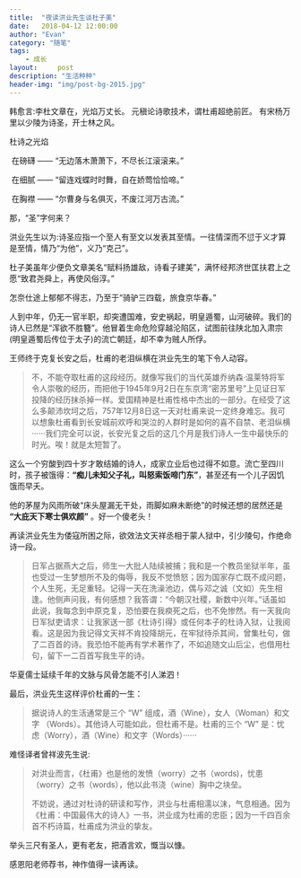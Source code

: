 ```yaml
---
title:  "夜读洪业先生谈杜子美"
date:   2018-04-12 12:00:00
author: "Evan"
category: "随笔"
tags:
    - 成长
layout:     post
description: "生活种种"
header-img: "img/post-bg-2015.jpg"
---
```




韩愈言:李杜文章在，光焰万丈长。
元稹论诗歌技术，谓杜甫超绝前匠。
有宋杨万里以少陵为诗圣，开士林之风。



杜诗之光焰

​	在磅礴 —— “无边落木萧萧下，不尽长江滚滚来。”

​	在细腻 —— “留连戏蝶时时舞，自在娇莺恰恰啼。”

​	在胸襟 —— “尔曹身与名俱灭，不废江河万古流。”



那，“圣”字何来？

洪业先生以为:诗圣应指一个至人有至文以发表其至情。一往情深而不愆于义才算是至情，情乃“为他”，义乃“克己”。

杜子美虽年少便负文章美名“赋料扬雄敌，诗看子建美”，满怀经邦济世匡扶君上之愿“致君尧舜上，再使风俗淳。”

怎奈仕途上郁郁不得志，乃至于“骑驴三四载，旅食京华春。”



人到中年，仍无一官半职，却突遭国难，安史祸起，明皇遁蜀，山河破碎。我们的诗人已然是“浑欲不胜簪”。他冒着生命危险穿越沦陷区，试图前往陕北加入肃宗(明皇遁蜀后传位于太子)的流亡朝廷，却不幸为贼人所俘。

王师终于克复长安之后，杜甫的老泪纵横在洪业先生的笔下令人动容。

> 不，不能夺取杜甫的这段经历。就像写我们的当代英雄乔纳森·温莱特将军令人崇敬的经历，而把他于1945年9月2日在东京湾“密苏里号”上见证日军投降的经历抹杀掉一样。爱国精神是杜甫性格中杰出的一部分。在经受了这么多颠沛坎坷之后，757年12月8日这一天对杜甫来说一定终身难忘。我可以想象杜甫看到长安城前欢呼和哭泣的人群时是如何的喜不自禁、老泪纵横······我们完全可以说，长安光复之后的这几个月是我们诗人一生中最快乐的时光。唉！就是太短暂了。



这么一个穷酸到四十岁才敢结婚的诗人，成家立业后也过得不如意。流亡至四川时，孩子被饿得：**“痴儿未知父子礼，叫怒索饭啼门东”**，甚至还有一个儿子因饥饿而早夭。

他的茅屋为风雨所破“床头屋漏无干处，雨脚如麻未断绝”的时候还想的居然还是 **“大庇天下寒士俱欢颜”** 。好一个傻老头！

再读洪业先生为倭寇所困之际，欲效法文天祥丞相于蒙人狱中，引少陵句，作绝命诗一段。

> 日军占据燕大之后，师生一大批人陆续被捕；我和是一个教员坐狱半年，虽也受过一生梦想所不及的侮辱，我反不觉愤怒；因为国家存亡既不成问题，个人生死，无足重轻。记得一天在洗澡池边，偶与邓之诚（文如）先生相逢。他侧声问我，有何感想？我答谓：“今朝汉社稷，新数中兴年。”话虽如此说，我每念到中原克复，恐怕要在我瘐死之后，也不免惨然。有一天我向日军狱吏请求：让我家送一部《杜诗引得》或任何本子的杜诗入狱，让我阅看。这是因为我记得文天祥不肯投降胡元，在牢狱待杀其间，曾集杜句，做了二百首的诗。我恐怕不能再有学术著作了，不如追随文山后尘，也借用杜句，留下一二百首写我生平的诗。

华夏儒士延续千年的文脉与风骨怎能不引人涕泗！



最后，洪业先生这样评价杜甫的一生：

> 据说诗人的生活通常是三个 “W” 组成，酒（Wine），女人（Woman）和文字 （Words）。其他诗人可能如此，但杜甫不是。杜甫的三个 “W” 是：忧虑（Worry），酒（Wine）和文字（Words）······

难怪译者曾祥波先生说:

> 对洪业而言，《杜甫》也是他的发愤（worry）之书（words)，忧患（worry）之书（words），他以此书浇（wine）胸中之块垒。
>
> 不妨说，通过对杜诗的研读和写作，洪业与杜甫相濡以沫，气息相通。因为《杜甫：中国最伟大的诗人》一书，洪业成为杜甫的忠臣；因为一千四百余首不朽诗篇，杜甫成为洪业的挚友。



举头三尺有圣人，更有老友，把酒言欢，慨当以慷。



感恩阳老师荐书，神作值得一读再读。
